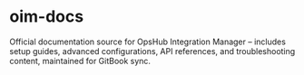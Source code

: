 # oim-docs
Official documentation source for OpsHub Integration Manager – includes setup guides, advanced configurations, API references, and troubleshooting content, maintained for GitBook sync.
